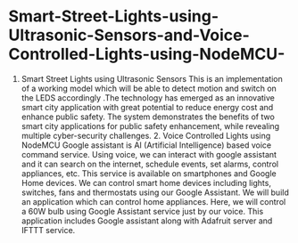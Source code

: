 # Smart-Street-Lights-using-Ultrasonic-Sensors-and-Voice-Controlled-Lights-using-NodeMCU-
1.  Smart Street Lights using Ultrasonic Sensors  This is an implementation of a working model which will be able to detect motion and switch on the LEDS  accordingly .The  technology has emerged as an innovative smart city  application with great potential to reduce energy cost and enhance public safety. The system  demonstrates the benefits of two smart city applications for public safety enhancement, while revealing multiple cyber-security challenges.   2. Voice Controlled Lights using NodeMCU  Google assistant is AI (Artificial Intelligence) based voice command service. Using voice, we can interact with google assistant and it can search on the internet, schedule events, set alarms, control appliances, etc.   This service is available on smartphones and Google Home devices.  We can control smart home devices including lights, switches, fans and thermostats using our Google Assistant.   We will build an application which can control home appliances. Here, we will control a 60W bulb using Google Assistant service just by our voice.   This application includes Google assistant along with Adafruit server and IFTTT service. 
